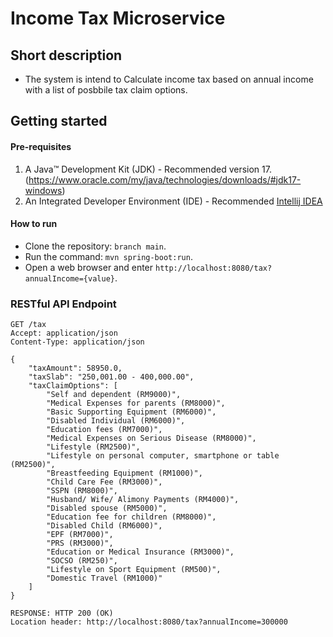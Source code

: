 # Income Tax Microservice

## Short description
- The system is intend to Calculate income tax based on annual income with a list of posbbile tax claim options.

## Getting started
#### Pre-requisites
1. A Java™ Development Kit (JDK) - Recommended version 17.(https://www.oracle.com/my/java/technologies/downloads/#jdk17-windows) <br/>
2. An Integrated Developer Environment (IDE) - Recommended [Intellij IDEA](https://www.jetbrains.com/idea/) <br/>

#### How to run
- Clone the repository: `branch main`.
- Run the command: `mvn spring-boot:run`.
- Open a web browser and enter `http://localhost:8080/tax?annualIncome={value}`.

### RESTful API Endpoint
```
GET /tax
Accept: application/json
Content-Type: application/json

{
    "taxAmount": 58950.0,
    "taxSlab": "250,001.00 - 400,000.00",
    "taxClaimOptions": [
        "Self and dependent (RM9000)",
        "Medical Expenses for parents (RM8000)",
        "Basic Supporting Equipment (RM6000)",
        "Disabled Individual (RM6000)",
        "Education fees (RM7000)",
        "Medical Expenses on Serious Disease (RM8000)",
        "Lifestyle (RM2500)",
        "Lifestyle on personal computer, smartphone or table (RM2500)",
        "Breastfeeding Equipment (RM1000)",
        "Child Care Fee (RM3000)",
        "SSPN (RM8000)",
        "Husband/ Wife/ Alimony Payments (RM4000)",
        "Disabled spouse (RM5000)",
        "Education fee for children (RM8000)",
        "Disabled Child (RM6000)",
        "EPF (RM7000)",
        "PRS (RM3000)",
        "Education or Medical Insurance (RM3000)",
        "SOCSO (RM250)",
        "Lifestyle on Sport Equipment (RM500)",
        "Domestic Travel (RM1000)"
    ]
}

RESPONSE: HTTP 200 (OK)
Location header: http://localhost:8080/tax?annualIncome=300000
```
